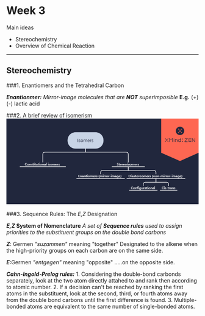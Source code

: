 # Week 3
Main ideas
* Stereochemistry
* Overview of Chemical Reaction

---

## Stereochemistry
###1. Enantiomers and the Tetrahedral Carbon

**_Enantionmer:_**
_Mirror-image molecules that are __NOT__ superimposible_
__E.g.__  (+) (-) lactic acid

###2. A brief review of isomerism
![alt text](https://github.com/ScheherazadeZ/markdown-notes/blob/master/Isomers.png )

###3. Sequence Rules: The _E,Z_ Designation

**_E,Z_ System of Nomenclature**
	_A set of  **Sequence rules** used to assign priorities to the substituent groups on the double bond carbons_

**_Z_**: Germen _"suzammen"_ meaning "together"
	Designated to the alkene when the high-priority groups on each carbon are on the same side.

**_E_**:Germen _"entgegen"_ meaning "opposite"
	.....on the opposite side.

**_Cahn-Ingold-Prelog rules:_**
	1. Considering the double-bond carbonds separately, look at the two atom directly attahed to and rank then according to atomic number.
	2. If a decision can't be reached by ranking the first atoms in the substituent, look at the second, third, or fourth atoms away from the double bond carbons until the first difference is found.
	3. Multiple-bonded atoms are equivalent to the same number of single-bonded atoms.
